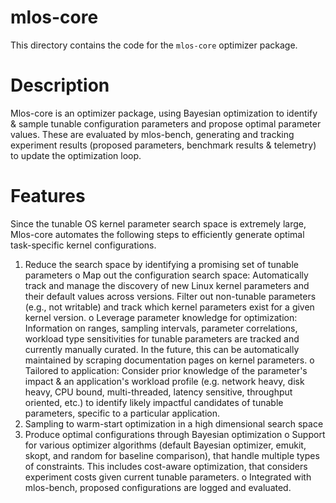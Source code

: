 # mlos-core

This directory contains the code for the `mlos-core` optimizer package.

# Description

Mlos-core is an optimizer package, using Bayesian optimization to identify & sample tunable configuration parameters and propose optimal parameter values. These are evaluated by mlos-bench, generating and tracking experiment results (proposed parameters, benchmark results & telemetry) to update the optimization loop.

# Features

Since the tunable OS kernel parameter search space is extremely large, Mlos-core automates the following steps to efficiently generate optimal task-specific kernel configurations.
1.	Reduce the search space by identifying a promising set of tunable parameters
o	Map out the configuration search space: Automatically track and manage the discovery of new Linux kernel parameters and their default values across versions. Filter out non-tunable parameters (e.g., not writable) and track which kernel parameters exist for a given kernel version.
o	Leverage parameter knowledge for optimization: Information on ranges, sampling intervals, parameter correlations, workload type sensitivities for tunable parameters are tracked and currently manually curated. In the future, this can be automatically maintained by scraping documentation pages on kernel parameters.
o	Tailored to application: Consider prior knowledge of the parameter's impact & an application's workload profile (e.g. network heavy, disk heavy, CPU bound, multi-threaded, latency sensitive, throughput oriented, etc.) to identify likely impactful candidates of tunable parameters, specific to a particular application.
2.	Sampling to warm-start optimization in a high dimensional search space
3.	Produce optimal configurations through Bayesian optimization
o	Support for various optimizer algorithms (default Bayesian optimizer, emukit, skopt, and random for baseline comparison), that handle multiple types of constraints. This includes cost-aware optimization, that considers experiment costs given current tunable parameters.
o	Integrated with mlos-bench, proposed configurations are logged and evaluated.
